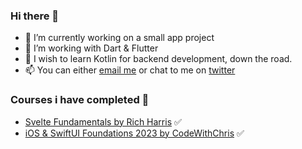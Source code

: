 ### Hi there 👋

- 🔭 I’m currently working on a small app project
- 🧰 I’m working with Dart & Flutter
- 🌱 I wish to learn Kotlin for backend development, down the road.
- 📫 You can either [email me](mailto:oscar@landmark.sh) or chat to me on [twitter](https://twitter.com/dot0scar)

### Courses i have completed 📖
- [Svelte Fundamentals by Rich Harris](https://frontendmasters.com/courses/svelte-v2/) ✅
- [iOS & SwiftUI Foundations 2023 by CodeWithChris](https://learn.codewithchris.com/courses/foundations3) ✅
